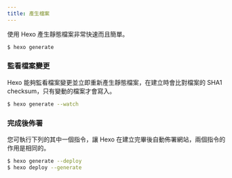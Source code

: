 ```yaml
---
title: 產生檔案
---
```


使用 Hexo 產生靜態檔案非常快速而且簡單。

```bash
$ hexo generate
```

### 監看檔案變更

Hexo 能夠監看檔案變更並立即重新產生靜態檔案，在建立時會比對檔案的 SHA1 checksum，只有變動的檔案才會寫入。

```bash
$ hexo generate --watch
```

### 完成後佈署

您可執行下列的其中一個指令，讓 Hexo 在建立完畢後自動佈署網站，兩個指令的作用是相同的。

```bash
$ hexo generate --deploy
$ hexo deploy --generate
```

